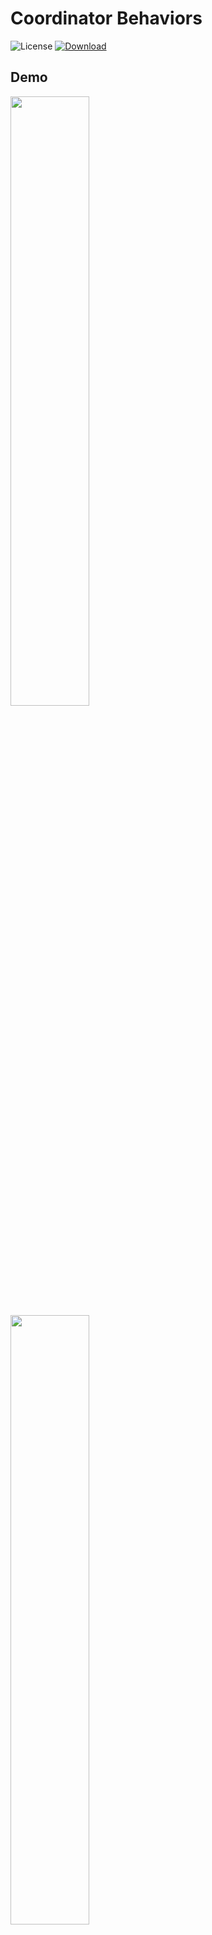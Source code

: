 Coordinator Behaviors
=====================
![License](https://img.shields.io/hexpm/l/plug.svg)
[ ![Download](https://api.bintray.com/packages/ttymsd/maven/jp.bglb.bonboru%3Acoordinator-behaviors/images/download.svg) ](https://bintray.com/ttymsd/maven/jp.bglb.bonboru%3Acoordinator-behaviors/_latestVersion)

## Demo

<img width="50%" src="art/google_map_behavior.gif">
<img width="50%" src="art/youtube_behavior.gif">

## Description
### Usage

Add dependency to `build.gradle`.

```gradle
repositories {
    maven {
        url  "http://dl.bintray.com/ttymsd/maven" 
    }
}
dependencies {
    compile "jp.bglb.bonboru:coordinator-behaviors:$latestVersion"
}
```

### GoogleMapLikeBehavior

View slide up from bottom as GoogleMapApp.

This Behavior sample is [here](https://github.com/ttymsd/coordinator-behaviors/blob/master/example/src/main/kotlin/jp/bglb/bonboru/behaviors/app/GoogleMapBehaviorActivity.kt)

This code base on [CustomBottomSheetBehavior](https://github.com/miguelhincapie/CustomBottomSheetBehavior) rewritten by kotlin and add some features.

Diff from CustomBottomSheetBehavior on 2017/01/09

- Don't need Toolbar background as Other View
- Add some attributes for behaviors
- Available to skip anchor point.
- Write by kotlin

### YoutubeLikeBehavior

This Behavior that makes it possible to drag View like the Youtube app.

This Behavior sample is [here](https://github.com/ttymsd/coordinator-behaviors/blob/master/example/src/main/kotlin/jp/bglb/bonboru/behaviors/app/YoutubeBehaviorActivity.kt)

### Todo

- BottomNavigationBehavior
- FABBehavior

### License

```text
Copyright 2017 Tetsuya Masuda

Licensed under the Apache License, Version 2.0 (the "License");
you may not use this file except in compliance with the License.
You may obtain a copy of the License at

   http://www.apache.org/licenses/LICENSE-2.0

Unless required by applicable law or agreed to in writing, software
distributed under the License is distributed on an "AS IS" BASIS,
WITHOUT WARRANTIES OR CONDITIONS OF ANY KIND, either express or implied.
See the License for the specific language governing permissions and
limitations under the License.
```